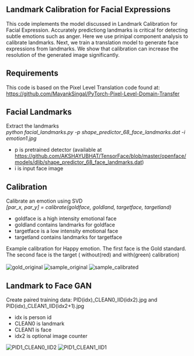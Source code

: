 Landmark Calibration for Facial Expressions
---
This code implements the model discussed in Landmark Calibration for Facial Expression. Accurately predictiong landmarks is critical for detecting subtle emotions such as anger. Here we use prinipal component analysis to calibrate landmarks. Next, we train a translation model to generate face expressions from landmarks. We show that calibration can increase the resolution of the generated image significantly. 

Requirements
---
This code is based on the Pixel Level Translation code found at:
https://github.com/MayankSingal/PyTorch-Pixel-Level-Domain-Transfer

Facial Landmarks
---
Extract the landmarks<br>
*python facial_landmarks.py -p shape_predictor_68_face_landmarks.dat -i emotion1.jpg*
- p is pretrained detector (available at https://github.com/AKSHAYUBHAT/TensorFace/blob/master/openface/models/dlib/shape_predictor_68_face_landmarks.dat)
- i is input face image

Calibration
---
Calibrate an emotion using SVD<br>
*[par_x, par_y] = calibrate(goldface, goldland, targetface, targetland)*
- goldface is a high intensity emotional face
- goldland contains landmarks for goldface
- targetface is a low intensity emotional face
- targetland contains landmarks for targetface

Example calibration for Happy emotion. The first face is the Gold standard. The second face is the target ( without(red) and with(green) calibration)<br><br>
![gold_original](https://user-images.githubusercontent.com/65399216/98350932-bbd5bf80-2067-11eb-93f6-27eba6a3ab60.jpg)
![sample_original](https://user-images.githubusercontent.com/65399216/98350943-bed0b000-2067-11eb-9ba4-b993e6f61b99.jpg)
![sample_calibrated](https://user-images.githubusercontent.com/65399216/98350955-c1cba080-2067-11eb-84f1-16dc357b8a3a.jpg)

Landmark to Face GAN
---
Create paired training data: PID(idx)\_CLEAN0\_IID(idx2).jpg and PID(idx)\_CLEAN1_IID(idx2+1).jpg
- idx is person id
- CLEAN0 is landmark
- CLEAN1 is face
- idx2 is optional image counter

![PID1_CLEAN0_IID2](https://user-images.githubusercontent.com/65399216/98509135-69d1ab80-22ac-11eb-903b-1dd605e52877.jpg)
![PID1_CLEAN1_IID1](https://user-images.githubusercontent.com/65399216/98509161-7229e680-22ac-11eb-938d-0c020568deea.jpg)



